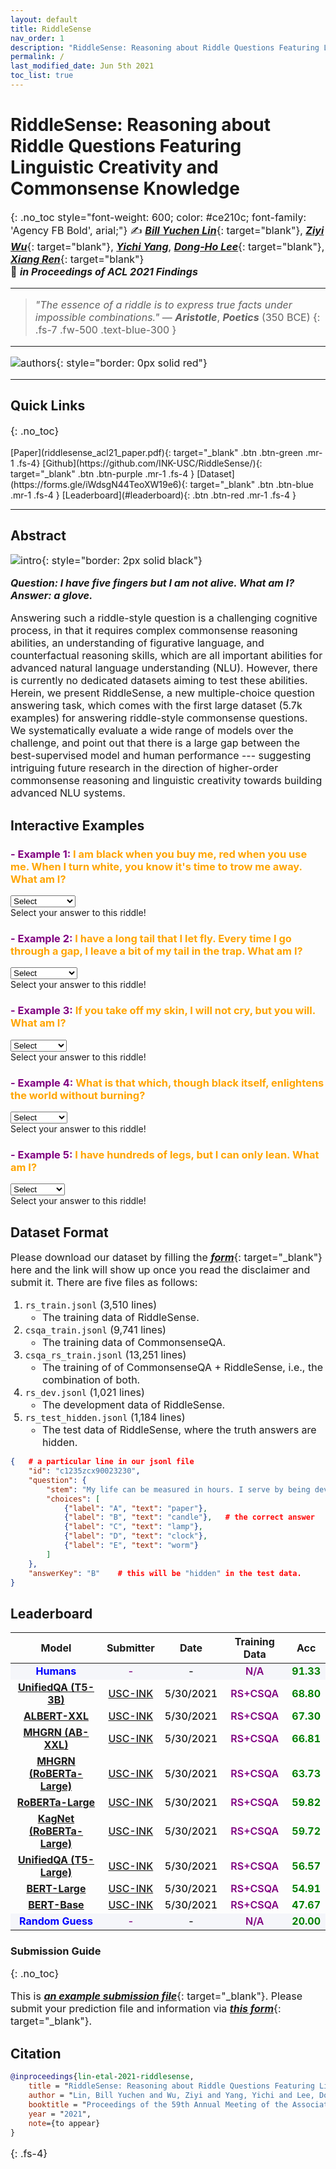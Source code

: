 ```yaml
---
layout: default
title: RiddleSense
nav_order: 1
description: "RiddleSense: Reasoning about Riddle Questions Featuring Linguistic Creativity and Commonsense Knowledge. (ACL21 Findings)"
permalink: /
last_modified_date: Jun 5th 2021
toc_list: true
---
```



<!-- <link href="http://allfont.net/allfont.css?fonts=agency-fb-bold" rel="stylesheet" type="text/css" /> -->

<style>
@font-face{font-family:agency fb bold;font-style:normal;font-weight:700;src:local('Agency FB Bold'),local('AgencyFB-Bold'),url(http://allfont.net/cache/fonts/agency-fb-bold_cee84847c4ab16cf2b0952d063712724.woff) format('woff'),url(http://allfont.net/cache/fonts/agency-fb-bold_cee84847c4ab16cf2b0952d063712724.ttf) format('truetype')}

p, li{
    font-size: 16px;
} 



.acc{
    font-weight: 700;
    color: green;
    text-align: center;
}

.modelname{
    font-weight: 650;
    text-align: center;
    color: blue;
}

.submitter{
    font-weight: 500;
    text-align: center;
    color: purple;
}

.date{
    font-weight: 500;
    text-align: center;
}

.traindata{
    font-weight: 600;
    text-align: center;
    color: purple;
}
/* #main-content {
    float: center;
    width: auto; } */
</style>


# RiddleSense: Reasoning about Riddle Questions Featuring Linguistic Creativity and Commonsense Knowledge
{: .no_toc style="font-weight: 600; color: #ce210c; font-family: 'Agency FB Bold', arial;"}
✍️ [***Bill Yuchen Lin***](https://yuchenlin.xyz/){: target="blank"}, [***Ziyi Wu***](https://www.linkedin.com/in/ziyiwuxyz/){: target="blank"}, [***Yichi Yang***](), [***Dong-Ho Lee***](https://danny-lee.info/){: target="blank"}, [***Xiang Ren***](http://www-bcf.usc.edu/~xiangren/){: target="blank"} \
🏢 ***in Proceedings of ACL 2021 Findings***

---

> _"The essence of a riddle is to express true facts under impossible combinations."_  — ***Aristotle***, ***Poetics*** (350 BCE)
{: .fs-7 .fw-500 .text-blue-300 }

---
![authors](images/authors.png){: style="border: 0px solid red"}

---

## Quick Links
{: .no_toc}
<!-- {: .fs-7 .fw-700 .text-blue-300 } -->
<span class="fs-4">
[Paper](riddlesense_acl21_paper.pdf){: target="_blank" .btn .btn-green .mr-1 .fs-4}
[Github](https://github.com/INK-USC/RiddleSense/){: target="_blank" .btn .btn-purple .mr-1 .fs-4 }
[Dataset](https://forms.gle/iWdsgN44TeoXW19e6){: target="_blank" .btn .btn-blue .mr-1 .fs-4 }
[Leaderboard](#leaderboard){: .btn .btn-red .mr-1 .fs-4 }
<!-- [Download MickeyCorpus](https://forms.gle/fCxN1YAyqKpQ4cXNA){: target="_blank" .btn .btn-blue .mr-1 .fs-3 }
[Download X-CSR Datasets](https://forms.gle/gVCNgVXr1tyYkDya9){: target="_blank" .btn .btn-blue .mr-1 .fs-3 } -->
<!-- [Video](https://mega.nz/file/5SpQjJKS#J82pfZVDzy3r4aWdNF4R6O8EP5gsepbY20vYihANfgE){: target="_blank" .btn .btn-blue .mr-1 .fs-3 }
[Slides](/opencsr_naacl_slides.pptx){: target="_blank" .btn .btn-red .mr-1 .fs-3 } -->
</span> 
<!-- 
[***Intro***](#intro){: .mr-1 .fs-5} 
[***Leaderboard***](#leaderboard){:  .mr-1 .fs-5 } 
[***Citation***](#citation){: mr-1 .fs-5 } -->
<!-- - TOC
{:toc} -->

<!-- [Download MickeyCorpus](https://forms.gle/fCxN1YAyqKpQ4cXNA){: target="_blank" .btn .btn-blue .mr-1 .fs-3 }
[Download X-CSR Datasets](https://forms.gle/gVCNgVXr1tyYkDya9){: target="_blank" .btn .btn-blue .mr-1 .fs-3 } -->
<!-- [Video](https://mega.nz/file/5SpQjJKS#J82pfZVDzy3r4aWdNF4R6O8EP5gsepbY20vYihANfgE){: target="_blank" .btn .btn-blue .mr-1 .fs-3 }
[Slides](/opencsr_naacl_slides.pptx){: target="_blank" .btn .btn-red .mr-1 .fs-3 } -->
---
 
## Abstract
<!-- This is the project site for the paper, [_Differentiable Cross-Lingual Commonsense Reasoning_](https://www.aclweb.org/anthology/2021.naacl-main.366/){: target="_blank"}, by [_Bill Yuchen Lin_](https://yuchenlin.xyz/){: target="_blank"}, [_Haitian Sun_](https://scholar.google.com/citations?user=opSHsTQAAAAJ&hl=en){: target="_blank"}, [_Bhuwan Dhingra_](http://www.cs.cmu.edu/~bdhingra/){: target="_blank"}, [_Manzil Zaheer_](https://scholar.google.com/citations?user=A33FhJMAAAAJ&hl=en){: target="_blank"}, [_Xiang Ren_](http://ink-ron.usc.edu/xiangren/){: target="_blank"}, and [_William W. Cohen_](https://wwcohen.github.io/){: target="_blank"}, in Proc. of [*NAACL 2021*](https://2021.naacl.org/){: target="_blank"}. 
This is a joint work by Google Research and USC. -->

 
![intro](images/riddle_intro.png){: style="border: 2px solid black"}
<!-- ##  --> 
<!-- ***Abstract.***{: .text-red-100}  -->

***Question: I have five fingers but I am not alive.  What am I?  Answer: a glove.***

Answering such a riddle-style question is a challenging cognitive process, in that it requires complex commonsense reasoning abilities, an understanding of figurative language, and counterfactual reasoning skills, which are all important abilities for advanced natural language understanding (NLU).
However, there is currently no dedicated datasets aiming to test these abilities. Herein, we present RiddleSense, a new multiple-choice question answering task,
which comes with the first large dataset (5.7k examples) for answering riddle-style commonsense questions. 
We systematically evaluate a wide range of models over the challenge, and point out that there is a large gap between the best-supervised model and human performance --- suggesting intriguing future research in the direction of higher-order commonsense reasoning and linguistic creativity towards building advanced NLU systems. 

## Interactive Examples

<!-- ![examples](images/examples.png){: style=""} -->

<div class="1">
    <h3 class="no_toc" style="color: orange"><span style="color: purple">- Example 1: </span> I am black when you buy me, red when you use me. When I turn white, you know it's time to trow me away. What am I?</h3> 
    <select>
        <option >Select</option>
        <option class="right">A. charcoal</option>
        <option >B. rose flower</option>
        <option >C. ink</option>
        <option >D. fruit</option>
        <option >E. shoe</option>
    </select>
    <div class="check-answer">Select your answer to this riddle!</div>
    <div style="display: none" class="answer" ><span style="font-weight: 500">UnifiedQA's Wrong Prediction:</span> C (ink).  <br>  <span style="font-weight: 600; color: blue">Explanation: </span> Describing multiple conditions 
of a common object. Only charcoal applies to all the descriptions.</div>
</div>

<div class="2">
    <h3 class="no_toc" style="color: orange" style="color: orange"><span style="color: purple">- Example 2: </span> I have a long tail that I let fly. Every time I go through a gap, I leave a bit of my tail in the trap. What am I?  </h3>
    <select>
        <option >Select</option>
        <option >A. monkey</option>
        <option >B. basketball</option>
        <option >C. fishing pole</option>
        <option >D. comet</option>
        <option class="right">E. needle</option>
    </select>
    <div class="check-answer">Select your answer to this riddle!</div>
    <div style="display: none" class="answer" ><span style="font-weight: 500">UnifiedQA's Wrong Prediction:</span> C (fishing pole). <br> <span style="font-weight: 600; color: blue">Explanation: </span> Describing a common event and involved objects with metaphor. tail → thread; fly → sew; </div>
</div>

<div class="3">
    <h3 class="no_toc" style="color: orange" style="color: orange"><span style="color: purple">- Example 3: </span> If you take off my skin, I will not cry, but you will. What am I?</h3>
    <select>
        <option >Select</option>
        <option >A. grape</option>
        <option class="right">B. onion</option>
        <option >C. package</option>
        <option >D. plant</option>
        <option >E. body</option>
    </select>
    <div class="check-answer">Select your answer to this riddle!</div>
    <div style="display: none" class="answer" ><span style="font-weight: 500">UnifiedQA's Wrong Prediction:</span> E (body). <br> <span style="font-weight: 600; color: blue">Explanation: </span> Personalization. Cutting onions 
→ taking off my skin. </div>
</div>

<div class="4">
    <h3 class="no_toc" style="color: orange" style="color: orange"><span style="color: purple">- Example 4: </span> What is that which, though black itself, enlightens the world without burning? </h3>
    <select>
        <option >Select</option>
        <option >A. coal</option>
        <option >B. hole</option>
        <option >C. cd paper</option>
        <option >D. sunlight</option>
        <option class="right">E. ink</option>
    </select>
    <div class="check-answer">Select your answer to this riddle!</div>
    <div style="display: none" class="answer" ><span style="font-weight: 500">UnifiedQA's Wrong Prediction:</span> C (cd paper). <br> <span style="font-weight: 600; color: blue">Explanation: </span> Figure of speech (ink → writing → knowledge → light of wisdom)
+ Counterfactual (without burning) </div>
</div>

<div class="5">
    <h3 class="no_toc" style="color: orange" style="color: orange"><span style="color: purple">- Example 5: </span> I have hundreds of legs, but I can only lean. What am I?</h3>
    <select>
        <option >Select</option>
        <option >A. chair</option>
        <option >B. sock</option>
        <option >C. pleopod</option>
        <option >D. pant</option>
        <option class="right">E. broom</option>
    </select>
    <div class="check-answer">Select your answer to this riddle!</div>
    <div style="display: none" class="answer" ><span style="font-weight: 500">UnifiedQA's Wrong Prediction:</span> C (pleopod). <br> <span style="font-weight: 600; color: blue">Explanation: </span> Counterfactual (many legs but 
cannot stand) + Metaphor (bristles) </div>
</div>



<script>
    window.onload = function() {

        var selects = document.getElementsByTagName("select")
        console.log(selects.length)
        for (var i = 0; i < selects.length; i++) {

            selects[i].addEventListener("change", function (e) {
                var childrens = e.target.children
                console.log(e.target.parentNode.className)
                for(var j=0;j<childrens.length;j++) {
                    if (childrens[j].className == "right"){
                        var right_index = j
                    }
                }
                var parent = e.target.parentNode.className
                if (e.target.selectedIndex == right_index) {
                    document.getElementsByClassName("check-answer")[parent-1].innerHTML = "Yay! You selected a correct answer! &#128578;"
                    document.getElementsByClassName("check-answer")[parent-1].style.color = "green"
                    document.getElementsByClassName("answer")[parent-1].style.display = "block"
                }else{
                    document.getElementsByClassName("check-answer")[parent-1].innerHTML = "Hmm, it's incorrect. Try again? &#128549;"
                    document.getElementsByClassName("check-answer")[parent-1].style.color = "red"
                }
                
            })


        }
    } 
</script>




## Dataset Format

Please download our dataset by filling the [***form***](https://forms.gle/iWdsgN44TeoXW19e6){: target="_blank"} here and the link will show up once you read the disclaimer and submit it. There are five files as follows:

1. `rs_train.jsonl` (3,510 lines)
    - The training data of RiddleSense.
1. `csqa_train.jsonl` (9,741 lines)
    - The training data of CommonsenseQA.
1. `csqa_rs_train.jsonl` (13,251 lines)
    - The training of of CommonsenseQA + RiddleSense, i.e., the combination of both.
1. `rs_dev.jsonl` (1,021 lines)
    - The development data of RiddleSense.
1. `rs_test_hidden.jsonl` (1,184 lines)
    - The test data of RiddleSense, where the truth answers are hidden.

```json
{   # a particular line in our jsonl file
    "id": "c1235zcx90023230",
    "question": {
        "stem": "My life can be measured in hours. I serve by being devoured. Thin, I am quick. Fat, I am slow. Wind is my foe. What am I?",    # The riddle question.
        "choices": [
            {"label": "A", "text": "paper"},
            {"label": "B", "text": "candle"},   # the correct answer
            {"label": "C", "text": "lamp"},
            {"label": "D", "text": "clock"},
            {"label": "E", "text": "worm"}
        ]
    },
    "answerKey": "B"    # this will be "hidden" in the test data.
}
```


## Leaderboard

<table>
<thead>
  <tr>
    <th>Model</th>
    <th>Submitter</th>
    <th>Date</th>
    <th>Training Data</th>
    <th>Acc</th>
  </tr>
</thead>
<tbody>
  <tr>
    <td class="modelname" style="background-color: #f5f6fa">Humans</td>
    <td class="submitter"  style="background-color: #f5f6fa">-</td>
    <td class="date"  style="background-color: #f5f6fa">-</td>
    <td class="traindata"  style="background-color: #f5f6fa">N/A</td>
    <td class="acc"  style="background-color: #f5f6fa">91.33</td>
  </tr>
  <tr>
    <td class="modelname"><a href="https://arxiv.org/abs/2005.00700" target="_blank">UnifiedQA (T5-3B) </a></td>
    <td class="submitter"><a href="http://inklab.usc.edu" target="_blank">USC-INK</a></td>
    <td class="date">5/30/2021</td>
    <td class="traindata">RS+CSQA</td>
    <td class="acc">68.80</td>
  </tr>
  <tr>
    <td class="modelname"><a href="https://arxiv.org/abs/1909.11942" target="_blank">ALBERT-XXL </a></td>
    <td class="submitter"><a href="http://inklab.usc.edu" target="_blank">USC-INK</a></td>
    <td class="date">5/30/2021</td>
    <td class="traindata">RS+CSQA</td>
    <td class="acc">67.30</td>
  </tr>
  <tr>
    <td class="modelname"><a href="https://arxiv.org/abs/2005.00646" target="_blank">MHGRN (AB-XXL) </a></td>
    <td class="submitter"><a href="http://inklab.usc.edu" target="_blank">USC-INK</a></td>
    <td class="date">5/30/2021</td>
    <td class="traindata">RS+CSQA</td>
    <td class="acc">66.81</td>
  </tr>
  <tr>
    <td class="modelname"><a href="https://arxiv.org/abs/2005.00646" target="_blank">MHGRN (RoBERTa-Large) </a></td>
    <td class="submitter"><a href="http://inklab.usc.edu" target="_blank">USC-INK</a></td>
    <td class="date">5/30/2021</td>
    <td class="traindata">RS+CSQA</td>
    <td class="acc">63.73</td>
  </tr>
  <tr>
    <td class="modelname"><a href="https://arxiv.org/abs/1907.11692" target="_blank">RoBERTa-Large </a></td>
    <td class="submitter"><a href="http://inklab.usc.edu" target="_blank">USC-INK</a></td>
    <td class="date">5/30/2021</td>
    <td class="traindata">RS+CSQA</td>
    <td class="acc">59.82</td>
  </tr>
  <tr>
    <td class="modelname"><a href="https://arxiv.org/abs/1909.02151" target="_blank">KagNet (RoBERTa-Large)</a></td>
    <td class="submitter"><a href="http://inklab.usc.edu" target="_blank">USC-INK</a></td>
    <td class="date">5/30/2021</td>
    <td class="traindata">RS+CSQA</td>
    <td class="acc">59.72</td>
  </tr>
  <tr>
    <td class="modelname"><a href="https://arxiv.org/abs/2005.00700" target="_blank">UnifiedQA (T5-Large)</a></td>
    <td class="submitter"><a href="http://inklab.usc.edu" target="_blank">USC-INK</a></td>
    <td class="date">5/30/2021</td>
    <td class="traindata">RS+CSQA</td>
    <td class="acc">56.57</td>
  </tr>
  <tr>
    <td class="modelname"><a href="https://arxiv.org/abs/1810.04805" target="_blank">BERT-Large</a></td>
    <td class="submitter"><a href="http://inklab.usc.edu" target="_blank">USC-INK</a></td>
    <td class="date">5/30/2021</td>
    <td class="traindata">RS+CSQA</td>
    <td class="acc">54.91</td>
  </tr>
  <tr>
    <td class="modelname"><a href="https://arxiv.org/abs/1810.04805" target="_blank">BERT-Base</a></td>
    <td class="submitter"><a href="http://inklab.usc.edu" target="_blank">USC-INK</a></td>
    <td class="date">5/30/2021</td>
    <td class="traindata">RS+CSQA</td>
    <td class="acc">47.67</td>
  </tr>
  <tr>
    <td class="modelname"  style="background-color: #f5f6fa">Random Guess</td>
    <td class="submitter"  style="background-color: #f5f6fa">-</td>
    <td class="date"  style="background-color: #f5f6fa">-</td>
    <td class="traindata"  style="background-color: #f5f6fa">N/A</td>
    <td class="acc"  style="background-color: #f5f6fa">20.00</td>
  </tr>
</tbody>
</table>

### Submission Guide
{: .no_toc}

This is [***an example submission file***](submission_example.jsonl){: target="_blank"}. Please submit your prediction file and information via [***this form***](https://forms.gle/a3yyoxmgj1FoJpMM7){: target="_blank"}.

## Citation

```bibtex
@inproceedings{lin-etal-2021-riddlesense,
    title = "RiddleSense: Reasoning about Riddle Questions Featuring Linguistic Creativity and Commonsense Knowledge",
    author = "Lin, Bill Yuchen and Wu, Ziyi and Yang, Yichi and Lee, Dong-Ho and Ren, Xiang",
    booktitle = "Proceedings of the 59th Annual Meeting of the Association for Computational Linguistics (ACL-IJCNLP 2021): Findings",
    year = "2021",
    note={to appear}
}
``` 
{: .fs-4}
<!-- 
[The site is under development. Please email [***yuchen.lin@usc.edu***] if you have any questions.](){: .btn .btn-red .fs-4 target="_blank"} -->

